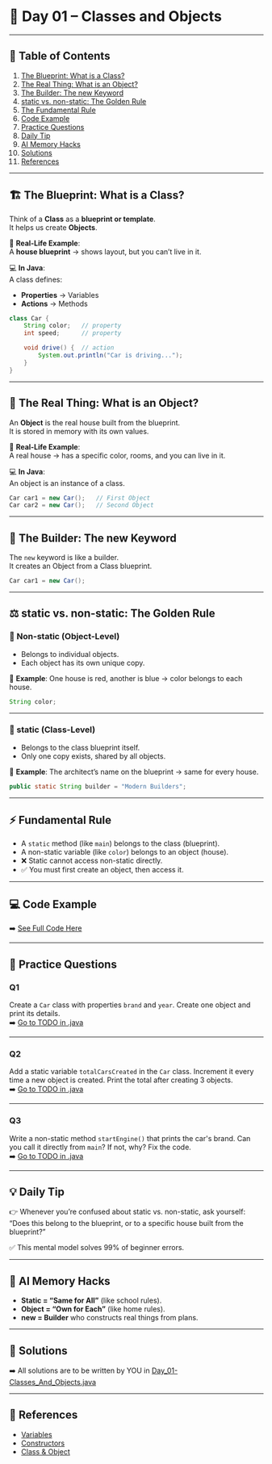 # 📘 Day 01 – Classes and Objects  

---

## 📑 Table of Contents  
1. [The Blueprint: What is a Class?](#-the-blueprint-what-is-a-class)  
2. [The Real Thing: What is an Object?](#-the-real-thing-what-is-an-object)  
3. [The Builder: The new Keyword](#-the-builder-the-new-keyword)  
4. [static vs. non-static: The Golden Rule](#%EF%B8%8F-static-vs-non-static-the-golden-rule)  
5. [The Fundamental Rule](#-fundamental-rule)  
6. [Code Example](#-code-example)  
7. [Practice Questions](#-practice-questions)  
8. [Daily Tip](#-daily-tip)  
9. [AI Memory Hacks](#-ai-memory-hacks)  
10. [Solutions](#-solutions)  
11. [References](#-references)  

---

## 🏗️ The Blueprint: What is a Class?  
Think of a **Class** as a **blueprint or template**.  
It helps us create **Objects**.  

💭 **Real-Life Example**:  
A **house blueprint** → shows layout, but you can’t live in it.  

💻 **In Java**:  
A class defines:  
- **Properties** → Variables  
- **Actions** → Methods  

```java
class Car {
    String color;   // property
    int speed;      // property

    void drive() {  // action
        System.out.println("Car is driving...");
    }
}
```

---

## 🚗 The Real Thing: What is an Object?  
An **Object** is the real house built from the blueprint.  
It is stored in memory with its own values.  

💭 **Real-Life Example**:  
A real house → has a specific color, rooms, and you can live in it.  

💻 **In Java**:  
An object is an instance of a class.  

```java
Car car1 = new Car();   // First Object
Car car2 = new Car();   // Second Object
```

---

## 👷 The Builder: The new Keyword  
The `new` keyword is like a builder.  
It creates an Object from a Class blueprint.  

```java
Car car1 = new Car();
```

---

## ⚖️ static vs. non-static: The Golden Rule  

### 🔴 Non-static (Object-Level)  
- Belongs to individual objects.  
- Each object has its own unique copy.  

💭 **Example**: One house is red, another is blue → color belongs to each house.  

```java
String color;
```

---

### 🔵 static (Class-Level)  
- Belongs to the class blueprint itself.  
- Only one copy exists, shared by all objects.  

💭 **Example**: The architect’s name on the blueprint → same for every house.  

```java
public static String builder = "Modern Builders";
```

---

## ⚡ Fundamental Rule  
- A `static` method (like `main`) belongs to the class (blueprint).  
- A non-static variable (like `color`) belongs to an object (house).  
- ❌ Static cannot access non-static directly.  
- ✅ You must first create an object, then access it.  

---

## 💻 Code Example  
➡️ [See Full Code Here](Day_01-Classes_And_Objects.java)  

---

## 📝 Practice Questions  

### Q1  
Create a `Car` class with properties `brand` and `year`. Create one object and print its details.  
➡️ [Go to TODO in .java](Day_01-Classes_And_Objects.java#q1)  

---

### Q2  
Add a static variable `totalCarsCreated` in the `Car` class. Increment it every time a new object is created. Print the total after creating 3 objects.  
➡️ [Go to TODO in .java](Day_01-Classes_And_Objects.java#q2)  

---

### Q3  
Write a non-static method `startEngine()` that prints the car's brand. Can you call it directly from `main`? If not, why? Fix the code.  
➡️ [Go to TODO in .java](Day_01-Classes_And_Objects.java#q3)  

---

## 💡 Daily Tip  
👉 Whenever you’re confused about static vs. non-static, ask yourself:  
“Does this belong to the blueprint, or to a specific house built from the blueprint?”  

✅ This mental model solves 99% of beginner errors.  

---

## 🧠 AI Memory Hacks  
- **Static = “Same for All”** (like school rules).  
- **Object = “Own for Each”** (like home rules).  
- **new = Builder** who constructs real things from plans.  

---

## 📌 Solutions  
➡️ All solutions are to be written by YOU in [Day_01-Classes_And_Objects.java](Day_01-Classes_And_Objects.java)  

---

## 🔗 References  
- [Variables](#)  
- [Constructors](#)  
- [Class & Object](Day_01-Classes_And_Objects.md)  
